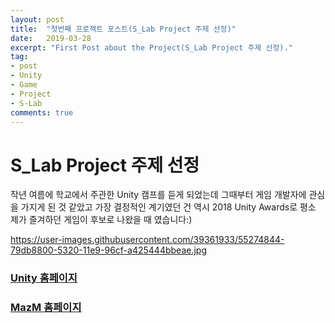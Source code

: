 ```yaml
---
layout: post
title:  "첫번째 프로젝트 포스트(S_Lab Project 주제 선정)"
date:   2019-03-28
excerpt: "First Post about the Project(S_Lab Project 주제 선정)."
tag: 
- post
- Unity
- Game
- Project
- S-Lab
comments: true
---
```


# S_Lab Project 주제 선정

작년 여름에 학교에서 주관한 Unity 캠프를 듣게 되었는데 그때부터 게임 개발자에 관심을 가지게 된 것 같았고 가장 결정적인 계기였던 건 역시 2018 Unity Awards로 평소 제가 즐겨하던 게임이 후보로 나왔을 때 였습니다:)

https://user-images.githubusercontent.com/39361933/55274844-79db8800-5320-11e9-96cf-a425444bbeae.jpg
### [Unity 홈페이지](https://unity.com/kr)

### [MazM 홈페이지](http://mazm.me/kor/home/)



